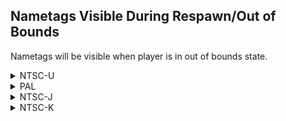 ## Nametags Visible During Respawn/Out of Bounds

Nametags will be visible when player is in out of bounds state.

<details>
<summary>NTSC-U</summary>

```powerpc
047E6384 48000164
```
</details>

<details>
<summary>PAL</summary>

```powerpc
047F09AC 48000164
```
</details>

<details>
<summary>NTSC-J</summary>

```powerpc
047F0018 48000164
```
</details>

<details>
<summary>NTSC-K</summary>

```powerpc
047DED6C 48000164
```
</details>